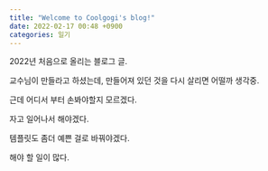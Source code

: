 ```yaml
---
title: "Welcome to Coolgogi's blog!"
date: 2022-02-17 00:48 +0900
categories: 일기
---
```


2022년 처음으로 올리는 블로그 글.

교수님이 만들라고 하셨는데, 만들어져 있던 것을 다시 살리면 어떨까 생각중.

근데 어디서 부터 손봐야할지 모르겠다.

자고 일어나서 해야겠다.

템플릿도 좀더 예쁜 걸로 바꿔야겠다.

해야 할 일이 많다.


